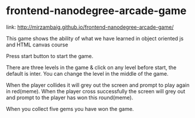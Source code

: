 frontend-nanodegree-arcade-game
===============================

link: http://mirzambaig.github.io/frontend-nanodegree-arcade-game/

This game shows the ability of what we have learned in object oriented js and HTML canvas course

Press start button to start the game.

There are three levels in the game & click on any level before start, the default is inter.
You can change the level in the middle of the game.

When the player collides it will grey out the screen and prompt to play again in red(meme).
When the player cross successfully the screen will grey out and prompt to the player has won this round(meme).

When you collect five gems you have won the game.
